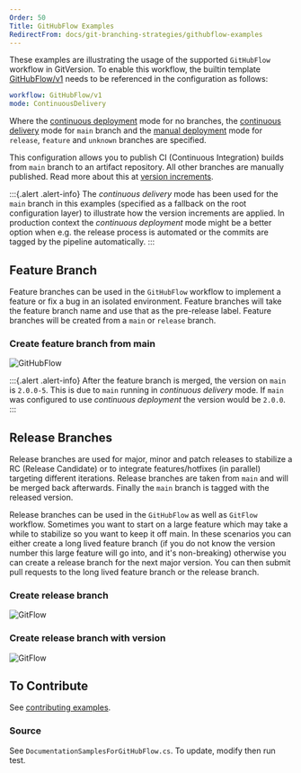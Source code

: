 ```yaml
---
Order: 50
Title: GitHubFlow Examples
RedirectFrom: docs/git-branching-strategies/githubflow-examples
---
```


These examples are illustrating the usage of the supported `GitHubFlow` workflow
in GitVersion. To enable this workflow, the builtin template
[GitHubFlow/v1](/docs/workflows/GitHubFlow/v1.json) needs to be referenced in the
configuration as follows:
```yaml
workflow: GitHubFlow/v1
mode: ContinuousDelivery
```

Where
the [continuous deployment][continuous-deployment] mode for no branches,
the [continuous delivery][continuous-delivery] mode for
`main` branch and
the [manual deployment][manual-deployment] mode
for `release`, `feature` and `unknown` branches are specified.

This configuration allows you to publish CI (Continuous Integration) builds
from `main` branch to an artifact repository.
All other branches are manually published. Read more about this at
[version increments](/docs/reference/version-increments).

:::{.alert .alert-info}
The _continuous delivery_ mode has been used for the `main` branch in this 
examples (specified as a fallback on the root
configuration layer) to illustrate how the version increments are applied.
In production context the _continuous deployment_ mode might be a better
option when e.g. the release process is automated or the commits are tagged
by the pipeline automatically.
:::

## Feature Branch

Feature branches can be used in the `GitHubFlow` workflow to implement a
feature or fix a bug in an isolated environment. Feature branches will take 
the feature
branch name and use that as the pre-release label. Feature branches will be
created from a `main` or `release` branch.

### Create feature branch from main

![GitHubFlow](/docs/img/DocumentationSamplesForGitHubFlow_FeatureBranch.png)

:::{.alert .alert-info}
After the feature branch is merged, the version on `main` is `2.0.0-5`.
This is due to `main` running in _continuous delivery_ mode. If `main` was
configured to use _continuous deployment_ the version would be `2.0.0`.
:::

## Release Branches

Release branches are used for major, minor and patch releases to stabilize a RC
(Release Candidate) or to integrate features/hotfixes (in parallel) targeting
different
iterations. Release branches are taken from `main` and will
be merged back afterwards. Finally the `main` branch is tagged with the
released version.

Release branches can be used in the `GitHubFlow` as well as `GitFlow` workflow.
Sometimes you
want to start on a large feature which may take a while to stabilize so you want
to keep it off main. In these scenarios you can either create a long lived
feature branch (if you do not know the version number this large feature will go
into, and it's non-breaking) otherwise you can create a release branch for the
next major version. You can then submit pull requests to the long lived feature
branch or the release branch.

### Create release branch

![GitFlow](/docs/img/DocumentationSamplesForGitHubFlow_ReleaseBranch.png)

### Create release branch with version

![GitFlow](/docs/img/DocumentationSamplesForGitHubFlow_VersionedReleaseBranch.png)

## To Contribute

See [contributing examples](/docs/learn/branching-strategies/contribute-examples).

### Source

See `DocumentationSamplesForGitHubFlow.cs`. To update, modify then run test.

[continuous-deployment]: /docs/reference/modes/continuous-deployment
[continuous-delivery]: /docs/reference/modes/continuous-delivery
[manual-deployment]: /docs/reference/modes/manual-deployment
